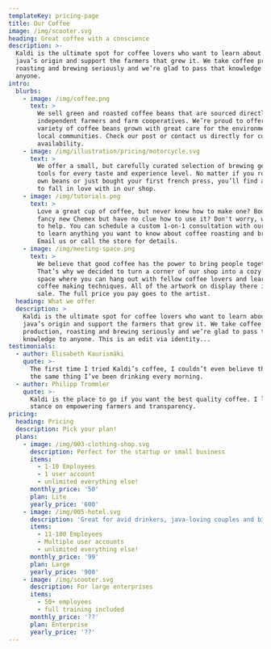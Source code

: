 ```yaml
---
templateKey: pricing-page
title: Our Coffee
image: /img/scooter.svg
heading: Great coffee with a conscience
description: >-
  Kaldi is the ultimate spot for coffee lovers who want to learn about their
  java’s origin and support the farmers that grew it. We take coffee production,
  roasting and brewing seriously and we’re glad to pass that knowledge to
  anyone.
intro:
  blurbs:
    - image: /img/coffee.png
      text: >
        We sell green and roasted coffee beans that are sourced directly from
        independent farmers and farm cooperatives. We’re proud to offer a
        variety of coffee beans grown with great care for the environment and
        local communities. Check our post or contact us directly for current
        availability.
    - image: /img/illustration/pricing/motorcycle.svg
      text: >
        We offer a small, but carefully curated selection of brewing gear and
        tools for every taste and experience level. No matter if you roast your
        own beans or just bought your first french press, you’ll find a gadget
        to fall in love with in our shop.
    - image: /img/tutorials.png
      text: >
        Love a great cup of coffee, but never knew how to make one? Bought a
        fancy new Chemex but have no clue how to use it? Don't worry, we’re here
        to help. You can schedule a custom 1-on-1 consultation with our baristas
        to learn anything you want to know about coffee roasting and brewing.
        Email us or call the store for details.
    - image: /img/meeting-space.png
      text: >
        We believe that good coffee has the power to bring people together.
        That’s why we decided to turn a corner of our shop into a cozy meeting
        space where you can hang out with fellow coffee lovers and learn about
        coffee making techniques. All of the artwork on display there is for
        sale. The full price you pay goes to the artist.
  heading: What we offer
  description: >
    Kaldi is the ultimate spot for coffee lovers who want to learn about their
    java’s origin and support the farmers that grew it. We take coffee
    production, roasting and brewing seriously and we’re glad to pass that
    knowledge to anyone. This is an edit via identity...
testimonials:
  - author: Elisabeth Kaurismäki
    quote: >-
      The first time I tried Kaldi’s coffee, I couldn’t even believe that was
      the same thing I’ve been drinking every morning.
  - author: Philipp Trommler
    quote: >-
      Kaldi is the place to go if you want the best quality coffee. I love their
      stance on empowering farmers and transparency.
pricing:
  heading: Pricing
  description: Pick your plan!
  plans:
    - image: /img/003-clothing-shop.svg
      description: Perfect for the startup or small business
      items:
        - 1-10 Employees
        - 1 user account
        - unlimited everything else!
      monthly_price: '50'
      plan: Lite
      yearly_price: '600'
    - image: /img/005-hotel.svg
      description: 'Great for avid drinkers, java-loving couples and bigger crowds'
      items:
        - 11-100 Employees
        - Multiple user accounts
        - unlimited everything else!
      monthly_price: '99'
      plan: Large
      yearly_price: '900'
    - image: /img/scooter.svg
      description: For large enterprises
      items:
        - 50+ employees
        - full training included
      monthly_price: '??'
      plan: Enterprise
      yearly_price: '??'
---
```


